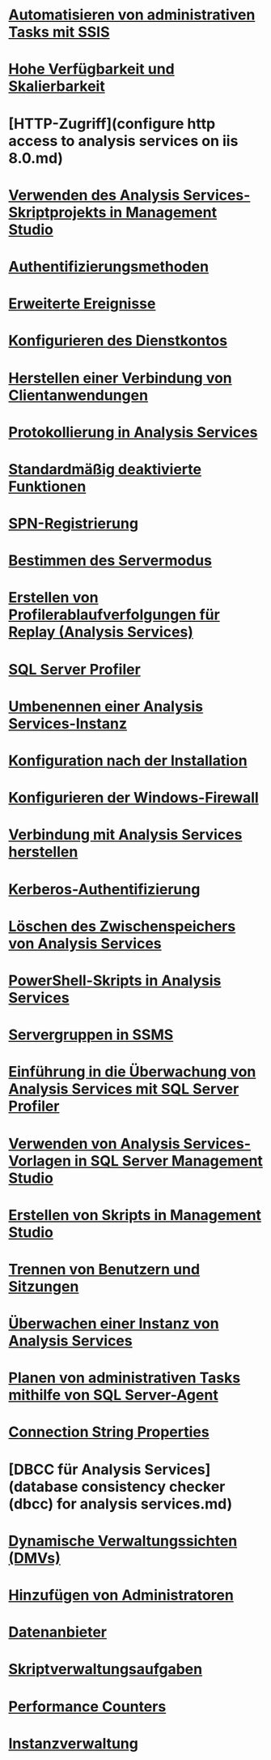 # [Automatisieren von administrativen Tasks mit SSIS](automate-analysis-services-administrative-tasks-with-ssis.md)
# [Hohe Verfügbarkeit und Skalierbarkeit](high-availability-and-scalability-in-analysis-services.md)
# [HTTP-Zugriff](configure http access to analysis services on iis 8.0.md)
# [Verwenden des Analysis Services-Skriptprojekts in Management Studio](analysis-services-scripts-project-in-sql-server-management-studio.md)
# [Authentifizierungsmethoden](authentication-methodologies-supported-by-analysis-services.md)
# [Erweiterte Ereignisse](monitor-analysis-services-with-sql-server-extended-events.md)
# [Konfigurieren des Dienstkontos](configure-service-accounts-analysis-services.md)
# [Herstellen einer Verbindung von Clientanwendungen](connect-from-client-applications-analysis-services.md)
# [Protokollierung in Analysis Services](log-operations-in-analysis-services.md)
# [Standardmäßig deaktivierte Funktionen](features-off-by-default-analysis-services.md)
# [SPN-Registrierung](spn-registration-for-an-analysis-services-instance.md)
# [Bestimmen des Servermodus](determine-the-server-mode-of-an-analysis-services-instance.md)
# [Erstellen von Profilerablaufverfolgungen für Replay (Analysis Services)](create-profiler-traces-for-replay-analysis-services.md)
# [SQL Server Profiler](use-sql-server-profiler-to-monitor-analysis-services.md)
# [Umbenennen einer Analysis Services-Instanz](rename-an-analysis-services-instance.md)
# [Konfiguration nach der Installation](post-install-configuration-analysis-services.md)
# [Konfigurieren der Windows-Firewall](configure-the-windows-firewall-to-allow-analysis-services-access.md)
# [Verbindung mit Analysis Services herstellen](connect-to-analysis-services.md)
# [Kerberos-Authentifizierung](configure-analysis-services-for-kerberos-constrained-delegation.md)
# [Löschen des Zwischenspeichers von Analysis Services](clear-the-analysis-services-caches.md)
# [PowerShell-Skripts in Analysis Services](powershell-scripting-in-analysis-services.md)
# [Servergruppen in SSMS](register-an-analysis-services-instance-in-a-server-group.md)
# [Einführung in die Überwachung von Analysis Services mit SQL Server Profiler](introduction-to-monitoring-analysis-services-with-sql-server-profiler.md)
# [Verwenden von Analysis Services-Vorlagen in SQL Server Management Studio](use-analysis-services-templates-in-sql-server-management-studio.md)
# [Erstellen von Skripts in Management Studio](create-analysis-services-scripts-in-management-studio.md)
# [Trennen von Benutzern und Sitzungen](disconnect-users-and-sessions-on-analysis-services-server.md)
# [Überwachen einer Instanz von Analysis Services](monitor-an-analysis-services-instance.md)
# [Planen von administrativen Tasks mithilfe von SQL Server-Agent](schedule-ssas-administrative-tasks-with-sql-server-agent.md)
# [Connection String Properties](connection-string-properties-analysis-services.md)
# [DBCC für Analysis Services](database consistency checker (dbcc) for analysis services.md)
# [Dynamische Verwaltungssichten (DMVs) ](use-dynamic-management-views-dmvs-to-monitor-analysis-services.md)
# [Hinzufügen von Administratoren](grant-server-admin-rights-to-an-analysis-services-instance.md)
# [Datenanbieter](data-providers-used-for-analysis-services-connections.md)
# [Skriptverwaltungsaufgaben](script-administrative-tasks-in-analysis-services.md)
# [Performance Counters](performance-counters-ssas.md)
# [Instanzverwaltung](analysis-services-instance-management.md)
